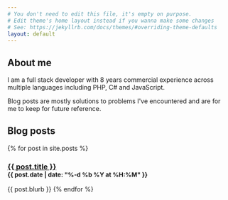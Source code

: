 ```yaml
---
# You don't need to edit this file, it's empty on purpose.
# Edit theme's home layout instead if you wanna make some changes
# See: https://jekyllrb.com/docs/themes/#overriding-theme-defaults
layout: default
---
```

<h2>About me</h2>
I am a full stack developer with 8 years commercial experience across multiple languages including PHP, C# and JavaScript.

Blog posts are mostly solutions to problems I've encountered and are for me to keep for future reference.

<h2>Blog posts</h2>

{% for post in site.posts %}
  <h3><a href="{{ post.url }}">{{ post.title }}</a><br />
  <small>{{ post.date | date: "%-d %b %Y at %H:%M" }}</small></h3>
  {{ post.blurb }}
{% endfor %}
